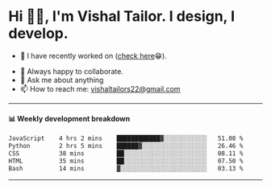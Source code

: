 # Hi 👋🏻, I'm Vishal Tailor. I design, I develop.

- 🔭 I have recently worked on ([check here](https://vishaltailor.com)😁).
<!-- - 🎦 Currently watching: JavaScript: The Hard Parts By Will Sentance. -->
- 👯 Always happy to collaborate.
- 💬 Ask me about anything
- 📫 How to reach me: <a href="mailto:vishaltailors22@gmail.com">vishaltailors22@gmail.com</a>

<hr /> 
<h4>📊 Weekly development breakdown</h4>
<!--START_SECTION:waka-->

```txt
JavaScript    4 hrs 2 mins    ████████████▓░░░░░░░░░░░░   51.08 %
Python        2 hrs 5 mins    ██████▓░░░░░░░░░░░░░░░░░░   26.46 %
CSS           38 mins         ██░░░░░░░░░░░░░░░░░░░░░░░   08.11 %
HTML          35 mins         ██░░░░░░░░░░░░░░░░░░░░░░░   07.50 %
Bash          14 mins         ▓░░░░░░░░░░░░░░░░░░░░░░░░   03.13 %
```

<!--END_SECTION:waka-->
<hr /> 

<!-- ![](./profile-3d-contrib/profile-green-animate.svg) -->
